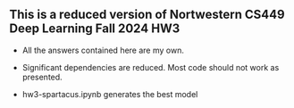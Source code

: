 ## This is a reduced version of Nortwestern CS449 Deep Learning Fall 2024 HW3

- All the answers contained here are my own.

- Significant dependencies are reduced. Most code should not work as presented.

- hw3-spartacus.ipynb generates the best model
